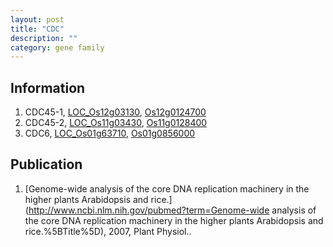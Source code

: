 ```yaml
---
layout: post
title: "CDC"
description: ""
category: gene family
---
```


## Information
1. CDC45-1, [LOC_Os12g03130](http://rice.plantbiology.msu.edu/cgi-bin/ORF_infopage.cgi?orf=LOC_Os12g03130), [Os12g0124700](http://rapdb.dna.affrc.go.jp/viewer/gbrowse_details/irgsp1?name=Os12g0124700)
2. CDC45-2, [LOC_Os11g03430](http://rice.plantbiology.msu.edu/cgi-bin/ORF_infopage.cgi?orf=LOC_Os11g03430), [Os11g0128400](http://rapdb.dna.affrc.go.jp/viewer/gbrowse_details/irgsp1?name=Os11g0128400)
3. CDC6, [LOC_Os01g63710](http://rice.plantbiology.msu.edu/cgi-bin/ORF_infopage.cgi?orf=LOC_Os01g63710), [Os01g0856000](http://rapdb.dna.affrc.go.jp/viewer/gbrowse_details/irgsp1?name=Os01g0856000)

## Publication
1. [Genome-wide analysis of the core DNA replication machinery in the higher plants Arabidopsis and rice.](http://www.ncbi.nlm.nih.gov/pubmed?term=Genome-wide analysis of the core DNA replication machinery in the higher plants Arabidopsis and rice.%5BTitle%5D), 2007, Plant Physiol..


